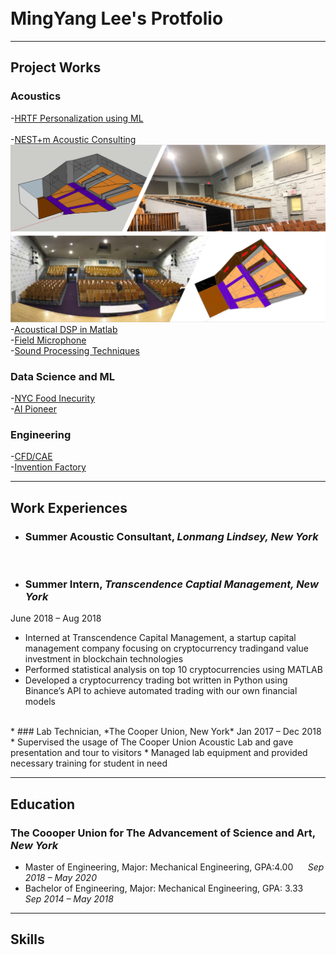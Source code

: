 <br>
<br>

# MingYang Lee's Protfolio

---

## Project Works

### Acoustics
-[HRTF Personalization using ML](https://raymondminglee.github.io/Acoustic/)
<br>
<br> 
-[NEST+m Acoustic Consulting](https://raymondminglee.github.io/Acoustic-Consulting/)
<br>
<img src="pic/NEST.PNG?raw=true"/>
<br>
-[Acoustical DSP in Matlab](https://raymondminglee.github.io/Acoustic-Consulting/)
<br>
-[Field Microphone](https://raymondminglee.github.io/Acoustic/)
<br>
-[Sound Processing Techniques](https://raymondminglee.github.io/Acoustic/)

### Data Science and ML
-[NYC Food Inecurity](https://raymondminglee.github.io/DataScience/)
<br>
-[AI Pioneer](https://raymondminglee.github.io/DataScience/)
<br>

### Engineering
-[CFD/CAE](https://raymondminglee.github.io/Engineering/)
<br>
-[Invention Factory](https://raymondminglee.github.io/Engineering/)

---

## Work Experiences

* ### Summer Acoustic Consultant, *Lonmang Lindsey, New York*

<br>

* ### Summer Intern, *Transcendence Captial Management, New York*
June 2018 – Aug 2018
  * Interned at Transcendence Capital Management, a startup capital management company focusing on cryptocurrency tradingand value investment in blockchain technologies
  * Performed statistical analysis on top 10 cryptocurrencies using MATLAB
  * Developed a cryptocurrency trading bot written in Python using Binance’s API to achieve automated trading with our own financial models
<br>
* ### Lab Technician, *The Cooper Union, New York*
Jan 2017 – Dec 2018
  * Supervised the usage of The Cooper Union Acoustic Lab and gave presentation and tour to visitors
  * Managed lab equipment and provided necessary training for student in need
<br>

---

## Education
### The Coooper Union for The Advancement of Science and Art, *New York*
* Master of Engineering, Major: Mechanical Engineering, GPA:4.00&nbsp; &nbsp; &nbsp; *Sep 2018 – May 2020*
* Bachelor of Engineering, Major: Mechanical Engineering, GPA: 3.33&nbsp; &nbsp; *Sep 2014 – May 2018*

---

## Skills


